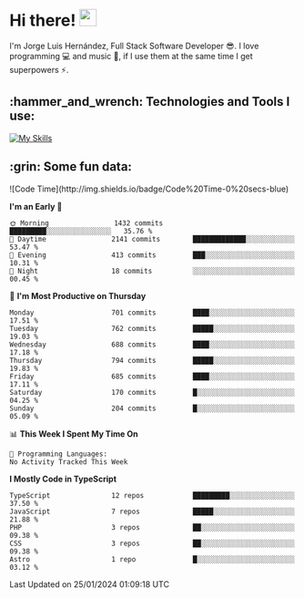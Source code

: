<h1 align="left">
 <abc>
  <br>Hi there! <img src="https://user-images.githubusercontent.com/42378118/110234147-e3259600-7f4e-11eb-95be-0c4047144dea.gif" width="30"><br>
 </abc>
</h1>

I'm Jorge Luis Hernández, Full Stack Software Developer :sunglasses:. I love programming :computer: and music :musical_score:, if I use them at the same time I get superpowers :zap:. 


<h2 align="left">:hammer_and_wrench: Technologies and Tools I use:</h2>

[![My Skills](https://skillicons.dev/icons?i=js,ts,html,css,py,vue,react,next,nest,postgres,mysql)](https://skillicons.dev)

<h2 align="left">:grin: Some fun data:</h2>
<!--START_SECTION:waka-->
![Code Time](http://img.shields.io/badge/Code%20Time-0%20secs-blue)

**I'm an Early 🐤** 

```text
🌞 Morning                1432 commits        █████████░░░░░░░░░░░░░░░░   35.76 % 
🌆 Daytime                2141 commits        █████████████░░░░░░░░░░░░   53.47 % 
🌃 Evening                413 commits         ███░░░░░░░░░░░░░░░░░░░░░░   10.31 % 
🌙 Night                  18 commits          ░░░░░░░░░░░░░░░░░░░░░░░░░   00.45 % 
```
📅 **I'm Most Productive on Thursday** 

```text
Monday                   701 commits         ████░░░░░░░░░░░░░░░░░░░░░   17.51 % 
Tuesday                  762 commits         █████░░░░░░░░░░░░░░░░░░░░   19.03 % 
Wednesday                688 commits         ████░░░░░░░░░░░░░░░░░░░░░   17.18 % 
Thursday                 794 commits         █████░░░░░░░░░░░░░░░░░░░░   19.83 % 
Friday                   685 commits         ████░░░░░░░░░░░░░░░░░░░░░   17.11 % 
Saturday                 170 commits         █░░░░░░░░░░░░░░░░░░░░░░░░   04.25 % 
Sunday                   204 commits         █░░░░░░░░░░░░░░░░░░░░░░░░   05.09 % 
```


📊 **This Week I Spent My Time On** 

```text
💬 Programming Languages: 
No Activity Tracked This Week
```

**I Mostly Code in TypeScript** 

```text
TypeScript               12 repos            █████████░░░░░░░░░░░░░░░░   37.50 % 
JavaScript               7 repos             █████░░░░░░░░░░░░░░░░░░░░   21.88 % 
PHP                      3 repos             ██░░░░░░░░░░░░░░░░░░░░░░░   09.38 % 
CSS                      3 repos             ██░░░░░░░░░░░░░░░░░░░░░░░   09.38 % 
Astro                    1 repo              █░░░░░░░░░░░░░░░░░░░░░░░░   03.12 % 
```




 Last Updated on 25/01/2024 01:09:18 UTC
<!--END_SECTION:waka-->
